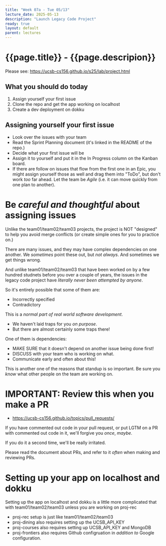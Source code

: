```yaml
---
title: "Week 07a - Tue 05/13"
lecture_date: 2025-05-13
description: "Launch Legacy Code Project"
ready: true
layout: default
parent: lectures
---
```


# {{page.title}} - {{page.descripion}}

Please see: <https://ucsb-cs156.github.io/s25/lab/project.html>

## What you should do today

1. Assign yourself your first issue
2. Clone the repo and get the app working on localhost
3. Create a dev deployment on dokku

## Assigning yourself your first issue

* Look over the issues with your team
* Read the Sprint Planning document (it's linked in the README of the repo.)
* Decide what your first issue will be
* Assign it to yourself and put it in the In Progress column on the Kanban board.
* If there are follow on issues that flow from the first one in an Epic, you might assign yourself those as well and drag them into "ToDo", but don't work *too* far ahead.  Let the team be *Agile* (i.e. it can move quickly from one plan to another).

# Be *careful and thoughtful* about assigning issues

Unlike the team01/team02/team03 projects,  the project is NOT "designed" to help you avoid merge conflicts (or create simple ones for you to practice on.)

There are many issues, and they may have complex dependencies on one another.  We *sometimes* point these out, but *not always*. And sometimes we get things wrong.

And unlike team01/team02/team03 that have been worked on by a few hundred studnets before you over a couple of years, the issues in the legacy code project have *literally never been attempted by anyone*.  

So it's entirely possible that some of them are:
* Incorrectly specified
* Contradictory

This is a *normal part of real world software development*.   
* We haven't laid traps for you *on purpose*.  
* But there are almost certainly some traps there!

One of them is dependencies:
* MAKE SURE that it doesn't depend on another issue being done first!
* DISCUSS with your team who is working on what.  
* Communicate early and often about this!

This is another one of the reasons that standup is so important.  Be sure you *know* what other people on the team are working on.

# IMPORTANT: Review this when you make a PR

* <https://ucsb-cs156.github.io/topics/pull_requests/>

If you have commented out code in your pull request, or put LGTM on a PR with commented out code in it, we'll forgive you *once*, *maybe*.  

If you do it a second time, we'll be really irritated.

Please read the document about PRs, and refer to it *often* when making and reviewing PRs.

# Setting up your app on localhost and dokku

Setting up the app on localhost and dokku is a little more complicated that with team01/team02/team03 unless you are working on proj-rec

* proj-rec setup is just like team01/team02/team03
* proj-dining also requires setting up the UCSB_API_KEY
* proj-courses also requires setting up UCSB_API_KEY and MongoDB
* proj-frontiers also requires Github configruation in *addition to* Google configuration.

